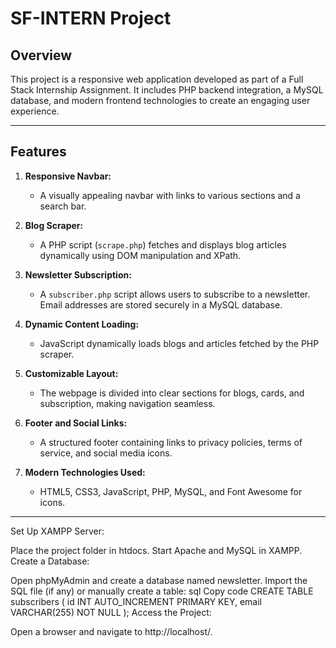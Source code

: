 # SF-INTERN Project


## Overview
This project is a responsive web application developed as part of a Full Stack Internship Assignment. It includes PHP backend integration, a MySQL database, and modern frontend technologies to create an engaging user experience.

---

## Features
1. **Responsive Navbar:** 
   - A visually appealing navbar with links to various sections and a search bar.

2. **Blog Scraper:** 
   - A PHP script (`scrape.php`) fetches and displays blog articles dynamically using DOM manipulation and XPath.

3. **Newsletter Subscription:**
   - A `subscriber.php` script allows users to subscribe to a newsletter. Email addresses are stored securely in a MySQL database.

4. **Dynamic Content Loading:**
   - JavaScript dynamically loads blogs and articles fetched by the PHP scraper.

5. **Customizable Layout:**
   - The webpage is divided into clear sections for blogs, cards, and subscription, making navigation seamless.

6. **Footer and Social Links:**
   - A structured footer containing links to privacy policies, terms of service, and social media icons.

7. **Modern Technologies Used:**
   - HTML5, CSS3, JavaScript, PHP, MySQL, and Font Awesome for icons.

---


Set Up XAMPP Server:

Place the project folder in htdocs.
Start Apache and MySQL in XAMPP.
Create a Database:

Open phpMyAdmin and create a database named newsletter.
Import the SQL file (if any) or manually create a table:
sql
Copy code
CREATE TABLE subscribers (
    id INT AUTO_INCREMENT PRIMARY KEY,
    email VARCHAR(255) NOT NULL
);
Access the Project:

Open a browser and navigate to http://localhost/<project-folder>.
